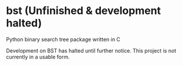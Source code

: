 # bst (Unfinished & development halted)
Python binary search tree package written in C

Development on BST has halted until further notice.  This project is not currently in a usable form.
